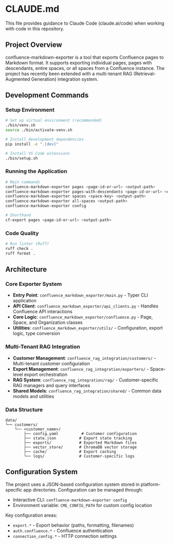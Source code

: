 # CLAUDE.md

This file provides guidance to Claude Code (claude.ai/code) when working with code in this repository.

## Project Overview

confluence-markdown-exporter is a tool that exports Confluence pages to Markdown format. It supports exporting individual pages, pages with descendants, entire spaces, or all spaces from a Confluence instance. The project has recently been extended with a multi-tenant RAG (Retrieval-Augmented Generation) integration system.

## Development Commands

### Setup Environment

```bash
# Set up virtual environment (recommended)
./bin/venv.sh
source ./bin/activate-venv.sh

# Install development dependencies
pip install -e ".[dev]"

# Install VS Code extensions
./bin/setup.sh
```

### Running the Application

```bash
# Main commands
confluence-markdown-exporter pages <page-id-or-url> <output-path>
confluence-markdown-exporter pages-with-descendants <page-id-or-url> <output-path>
confluence-markdown-exporter spaces <space-key> <output-path>
confluence-markdown-exporter all-spaces <output-path>
confluence-markdown-exporter config

# Shorthand
cf-export pages <page-id-or-url> <output-path>
```

### Code Quality

```bash
# Run linter (Ruff)
ruff check .
ruff format .
```

## Architecture

### Core Exporter System
- **Entry Point**: `confluence_markdown_exporter/main.py` - Typer CLI application
- **API Client**: `confluence_markdown_exporter/api_clients.py` - Handles Confluence API interactions
- **Core Logic**: `confluence_markdown_exporter/confluence.py` - Page, Space, and Organization classes
- **Utilities**: `confluence_markdown_exporter/utils/` - Configuration, export logic, type conversion

### Multi-Tenant RAG Integration
- **Customer Management**: `confluence_rag_integration/customers/` - Multi-tenant customer configuration
- **Export Management**: `confluence_rag_integration/exporters/` - Space-level export orchestration
- **RAG System**: `confluence_rag_integration/rag/` - Customer-specific RAG managers and query interfaces
- **Shared Models**: `confluence_rag_integration/shared/` - Common data models and utilities

### Data Structure
```
data/
└── customers/
    └── <customer_name>/
        ├── config.yaml          # Customer configuration
        ├── state.json          # Export state tracking
        ├── exports/            # Exported Markdown files
        ├── vector_store/       # ChromaDB vector storage
        ├── cache/              # Export caching
        └── logs/               # Customer-specific logs
```

## Configuration System

The project uses a JSON-based configuration system stored in platform-specific app directories. Configuration can be managed through:
- Interactive CLI: `confluence-markdown-exporter config`
- Environment variable: `CME_CONFIG_PATH` for custom config location

Key configuration areas:
- `export.*` - Export behavior (paths, formatting, filenames)
- `auth.confluence.*` - Confluence authentication
- `connection_config.*` - HTTP connection settings